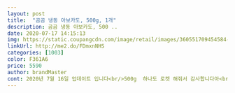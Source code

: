 ```yaml
---
layout: post 
title:  "곰곰 냉동 아보카도, 500g, 1개" 
description: 곰곰 냉동 아보카도, 500 ..
date: 2020-07-17 14:15:13 
img: https://static.coupangcdn.com/image/retail/images/360551709454584-0e648a99-f69c-4cf1-be21-bc3afbed3242.jpg 
linkUrl: http://me2.do/FDmxnNHS 
categories: [1003] 
color: F361A6 
price: 5590 
author: brandMaster 
cont: 2020년 7월 16일 업데이트 입니다<br/>500g  하나도 로켓 해줘서 감사합니다아<br/>6.<br/>2g 이 들어 있어요<br/><br/>가장 좋은건 생과인데.<br/>.<br/> 생과일 관리하기 힘들거나 구하기 힘들때는 냉동과일을 사용해요<br/>갈아서 스무디로 식사대용으로 마셔보려고 구매했어요<br/>건강한 지방,또는 착한 지방으로 부르기도 해여<br/>경제적인 냉동이 나을거 같아 찾아봐요<br/>곯아서 많이 잘라 버려야 해요<br/>곰곰 아보카도 원산지는 페루구여<br/>과일 종류별로 쌓고 플레인요거트 견과류 그래놀라 올려서 먹으면 맛있어요^^<br/>과카몰리를 만들었어요<br/>그냥 하나 집어서 입에서 녹여먹어봤을때는<br/>나서 깜짝 놀랐어요 한컵 다 마시니 포만감도 장난아니고 맛있는데 좀 느끼했어요 담부턴 조금 양을 조절해서 갈아마시려구요<br/>냉동 아보카도 처음 주문해봤어요<br/> 
---
```

 